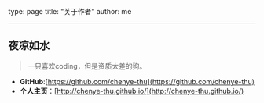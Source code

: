 type: page
title: "关于作者"
author: me

---

## 夜凉如水

> 一只喜欢coding，但是资质太差的狗。


- **GitHub**:[https://github.com/chenye-thu](https://github.com/chenye-thu)
- **个人主页**：[http://chenye-thu.github.io/](http://chenye-thu.github.io/)